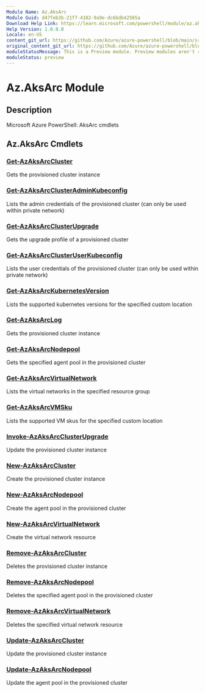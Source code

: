 ```yaml
---
Module Name: Az.AksArc
Module Guid: d47feb3b-21f7-4102-9a9e-dc6bdb42565a
Download Help Link: https://learn.microsoft.com/powershell/module/az.aksarc
Help Version: 1.0.0.0
Locale: en-US
content_git_url: https://github.com/Azure/azure-powershell/blob/main/src/AksArc/AksArc/help/Az.AksArc.md
original_content_git_url: https://github.com/Azure/azure-powershell/blob/main/src/AksArc/AksArc/help/Az.AksArc.md
moduleStatusMessage: This is a Preview module. Preview modules aren't recommended for use in production environments. For more information, see https://aka.ms/azps-refstatus.
moduleStatus: preview
---
```

# Az.AksArc Module
## Description
Microsoft Azure PowerShell: AksArc cmdlets

## Az.AksArc Cmdlets
### [Get-AzAksArcCluster](Get-AzAksArcCluster.md)
Gets the provisioned cluster instance

### [Get-AzAksArcClusterAdminKubeconfig](Get-AzAksArcClusterAdminKubeconfig.md)
Lists the admin credentials of the provisioned cluster (can only be used within private network)

### [Get-AzAksArcClusterUpgrade](Get-AzAksArcClusterUpgrade.md)
Gets the upgrade profile of a provisioned cluster

### [Get-AzAksArcClusterUserKubeconfig](Get-AzAksArcClusterUserKubeconfig.md)
Lists the user credentials of the provisioned cluster (can only be used within private network)

### [Get-AzAksArcKubernetesVersion](Get-AzAksArcKubernetesVersion.md)
Lists the supported kubernetes versions for the specified custom location

### [Get-AzAksArcLog](Get-AzAksArcLog.md)
Gets the provisioned cluster instance

### [Get-AzAksArcNodepool](Get-AzAksArcNodepool.md)
Gets the specified agent pool in the provisioned cluster

### [Get-AzAksArcVirtualNetwork](Get-AzAksArcVirtualNetwork.md)
Lists the virtual networks in the specified resource group

### [Get-AzAksArcVMSku](Get-AzAksArcVMSku.md)
Lists the supported VM skus for the specified custom location

### [Invoke-AzAksArcClusterUpgrade](Invoke-AzAksArcClusterUpgrade.md)
Update the provisioned cluster instance

### [New-AzAksArcCluster](New-AzAksArcCluster.md)
Create the provisioned cluster instance

### [New-AzAksArcNodepool](New-AzAksArcNodepool.md)
Create the agent pool in the provisioned cluster

### [New-AzAksArcVirtualNetwork](New-AzAksArcVirtualNetwork.md)
Create the virtual network resource

### [Remove-AzAksArcCluster](Remove-AzAksArcCluster.md)
Deletes the provisioned cluster instance

### [Remove-AzAksArcNodepool](Remove-AzAksArcNodepool.md)
Deletes the specified agent pool in the provisioned cluster

### [Remove-AzAksArcVirtualNetwork](Remove-AzAksArcVirtualNetwork.md)
Deletes the specified virtual network resource

### [Update-AzAksArcCluster](Update-AzAksArcCluster.md)
Update the provisioned cluster instance

### [Update-AzAksArcNodepool](Update-AzAksArcNodepool.md)
Update the agent pool in the provisioned cluster



